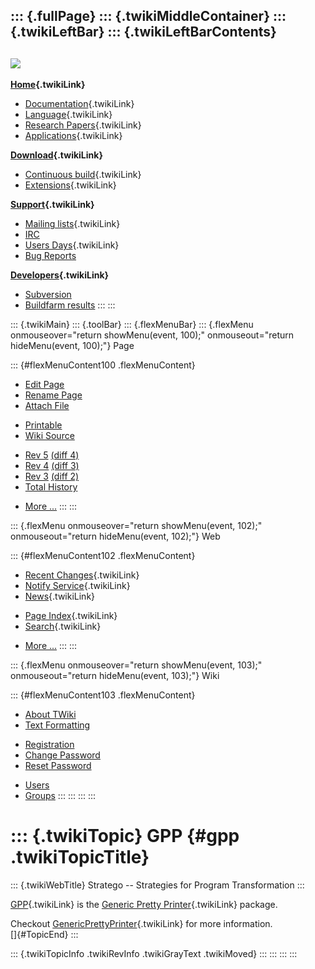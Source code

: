 ::: {.fullPage}
::: {.twikiMiddleContainer}
::: {.twikiLeftBar}
::: {.twikiLeftBarContents}
  ----------------------------------------------------------------------------------
  [![](../pub/Stratego/StrategoLogo/StrategoLogoTextlessWhite-100px.png)](WebHome)
  ----------------------------------------------------------------------------------

**[Home](WebHome){.twikiLink}**

-   [Documentation](StrategoDocumentation){.twikiLink}
-   [Language](StrategoLanguage){.twikiLink}
-   [Research Papers](StrategoPublications){.twikiLink}
-   [Applications](StrategoApplication){.twikiLink}

**[Download](StrategoDownload){.twikiLink}**

-   [Continuous build](ContinuousBuild){.twikiLink}
-   [Extensions](AdditionalPackageDownload){.twikiLink}

**[Support](StrategoSupport){.twikiLink}**

-   [Mailing lists](MailingList){.twikiLink}
-   [IRC](irc://irc.freenode.net/#stratego)
-   [Users Days](StrategoUsersDay){.twikiLink}
-   [Bug Reports](http://yellowgrass.org/project/StrategoXT)

**[Developers](StrategoDev){.twikiLink}**

-   [Subversion](https://svn.strategoxt.org/repos/StrategoXT/strategoxt/trunk)
-   [Buildfarm
    results](http://hydra.nixos.org/jobset/strategoxt/strategoxt-release/all)
:::
:::

::: {.twikiMain}
::: {.toolBar}
::: {.flexMenuBar}
::: {.flexMenu onmouseover="return showMenu(event, 100);" onmouseout="return hideMenu(event, 100);"}
Page

::: {#flexMenuContent100 .flexMenuContent}
-   [Edit
    Page](http://www.program-transformation.org/edit/Stratego/GPP?t=1536825462)
-   [Rename
    Page](http://www.program-transformation.org/rename/Stratego/GPP)
-   [Attach
    File](http://www.program-transformation.org/attach/Stratego/GPP)

<!-- -->

-   [Printable](http://www.program-transformation.org/view/Stratego/GPP?skin=print.pattern)
-   [Wiki
    Source](http://www.program-transformation.org/view/Stratego/GPP?skin=text&raw=on&contenttype=text/plain)

<!-- -->

-   [Rev
    5](http://www.program-transformation.org/view/Stratego/GPP?rev=1.5)
    [(diff 4)](http://www.program-transformation.org/rdiff/Stratego/GPP?rev1=1.5&rev2=1.4)
-   [Rev
    4](http://www.program-transformation.org/view/Stratego/GPP?rev=1.4)
    [(diff 3)](http://www.program-transformation.org/rdiff/Stratego/GPP?rev1=1.4&rev2=1.3)
-   [Rev
    3](http://www.program-transformation.org/view/Stratego/GPP?rev=1.3)
    [(diff 2)](http://www.program-transformation.org/rdiff/Stratego/GPP?rev1=1.3&rev2=1.2)
-   [Total
    History](http://www.program-transformation.org/rdiff/Stratego/GPP)

<!-- -->

-   [More
    \...](http://www.program-transformation.org/oops/Stratego/GPP?template=oopsmore&param1=1.5&param2=1.5)
:::
:::

::: {.flexMenu onmouseover="return showMenu(event, 102);" onmouseout="return hideMenu(event, 102);"}
Web

::: {#flexMenuContent102 .flexMenuContent}
-   [Recent Changes](WebChanges){.twikiLink}
-   [Notify Service](WebNotify){.twikiLink}
-   [News](WebNews){.twikiLink}

<!-- -->

-   [Page Index](WebIndex){.twikiLink}
-   [Search](WebSearch){.twikiLink}

<!-- -->

-   [More
    \...](http://www.program-transformation.org/oops/Stratego/GPP?template=oopsmore&param1=1.5&param2=1.5)
:::
:::

::: {.flexMenu onmouseover="return showMenu(event, 103);" onmouseout="return hideMenu(event, 103);"}
Wiki

::: {#flexMenuContent103 .flexMenuContent}
-   [About
    TWiki](http://www.program-transformation.org/view/TWiki/WebHome)
-   [Text
    Formatting](http://www.program-transformation.org/view/TWiki/TextFormattingRules)

<!-- -->

-   [Registration](http://www.program-transformation.org/view/TWiki/TWikiRegistration)
-   [Change
    Password](http://www.program-transformation.org/view/TWiki/ChangePassword)
-   [Reset
    Password](http://www.program-transformation.org/view/TWiki/ResetPassword)

<!-- -->

-   [Users](http://www.program-transformation.org/view/Main/TWikiUsers)
-   [Groups](http://www.program-transformation.org/view/Main/TWikiGroups)
:::
:::
:::
:::

::: {.twikiTopic}
GPP {#gpp .twikiTopicTitle}
===

::: {.twikiWebTitle}
Stratego \-- Strategies for Program Transformation
:::

[GPP](GPP){.twikiLink} is the [Generic Pretty
Printer](../Tools/GenericPrettyPrinter){.twikiLink} package.

Checkout
[GenericPrettyPrinter](../Tools/GenericPrettyPrinter){.twikiLink} for
more information.\
[]{#TopicEnd}
:::

::: {.twikiTopicInfo .twikiRevInfo .twikiGrayText .twikiMoved}
:::
:::
:::
:::
